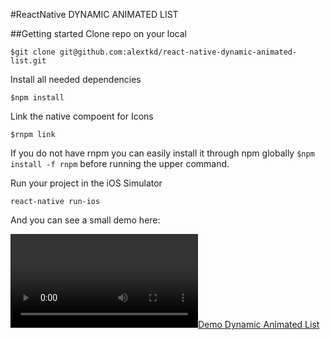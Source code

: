 #ReactNative DYNAMIC ANIMATED LIST

##Getting started
Clone repo on your local

`$git clone git@github.com:alextkd/react-native-dynamic-animated-list.git`

Install all needed dependencies

`$npm install`

Link the native compoent for Icons

`$rnpm link`

If you do not have rnpm you can easily install it through npm globally `$npm install -f rnpm` before running the upper 
command.

Run your project in the iOS Simulator

`react-native run-ios`


And you can see a small demo here:

[![Demo Dynamic Animated List](https://www.dropbox.com/s/fqbrin9g1mh8o29/dynamicAnimatedList.mov?dl=0)](https://www.dropbox.com/s/fqbrin9g1mh8o29/dynamicAnimatedList.mov)
